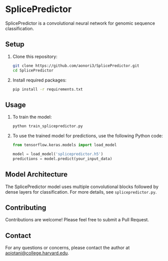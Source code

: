 # SplicePredictor

SplicePredictor is a convolutional neural network for genomic sequence classification.

## Setup

1. Clone this repository:
   ```bash
   git clone https://github.com/aonori3/SplicePredictor.git
   cd SplicePredictor
   ```

2. Install required packages:
   ```bash
   pip install -r requirements.txt
   ```

## Usage

1. To train the model:
   ```bash
   python train_splicepredictor.py
   ```

2. To use the trained model for predictions, use the following Python code:
   ```python
   from tensorflow.keras.models import load_model
   
   model = load_model('splicepredictor.h5')
   predictions = model.predict(your_input_data)
   ```

## Model Architecture

The SplicePredictor model uses multiple convolutional blocks followed by dense layers for classification. For more details, see `splicepredictor.py`.

## Contributing

Contributions are welcome! Please feel free to submit a Pull Request.

## Contact

For any questions or concerns, please contact the author at aoiotani@college.harvard.edu.